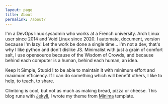 ```yaml
---
layout: page
title: About
permalink: /about/
---
```


I'm a DevOps linux sysadmin who works at a French university.
Arch Linux user since 2014 and Void Linux since 2020.
I automate, document, version because I'm lazy! Let the work be done a single time...
I'm not a dev, that's why I like python and don't dislike JS.
Minimalist with just a grain of comfort salt, I use opensource because of the Wisdom of Crowds, and because behind each computer is a human, behind each human, an idea.

Keep It Simple, Stupid ! to be able to maintain it with minimum effort and maximum efficiency.
If I can do something which will benefit others, I like to help, to teach, to share.

Climbing is cool, but not as much as making bread, pizza or cheese.
This blog runs with [Jekyll](https://jekyllrb.com/), I wrote my theme from [Minima](https://github.com/jekyll/minima) template.
